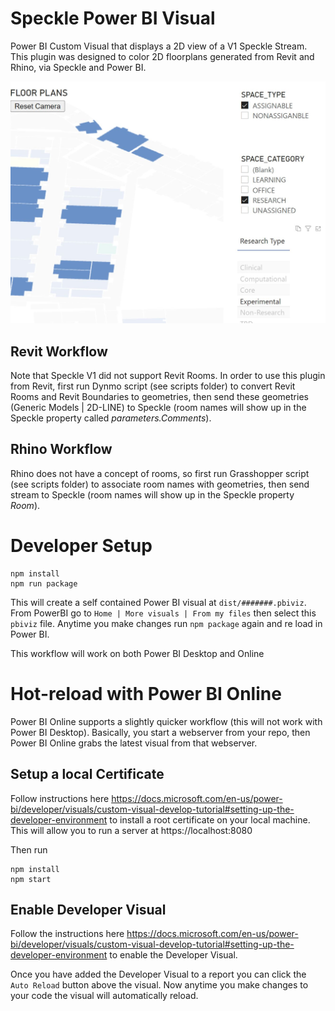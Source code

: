 # Speckle Power BI Visual
Power BI Custom Visual that displays a 2D view of a V1 Speckle Stream. This plugin was designed to color 2D floorplans generated from Revit and Rhino, via Speckle and Power BI.

![screenshot](/assets/Screenshot.JPG)

## Revit Workflow
Note that Speckle V1 did not support Revit Rooms. In order to use this plugin from Revit, first run Dynmo script (see scripts folder) to convert Revit Rooms and Revit Boundaries to geometries, then send these geometries (Generic Models | 2D-LINE) to Speckle (room names will show up in the Speckle property called *parameters.Comments*).

## Rhino Workflow
Rhino does not have a concept of rooms, so first run Grasshopper script (see scripts folder) to associate room names with geometries, then send stream to Speckle (room names will show up in the Speckle property *Room*).

# Developer Setup

    npm install
    npm run package

This will create a self contained Power BI visual at `dist/#######.pbiviz`. From PowerBI go to `Home | More visuals | From my files` then select this `pbiviz` file. Anytime you make changes run `npm package` again and re load in Power BI.

This workflow will work on both Power BI Desktop and Online

# Hot-reload with Power BI Online
Power BI Online supports a slightly quicker workflow (this will not work with Power BI Desktop). Basically, you start a webserver from your repo, then Power BI Online grabs the latest visual from that webserver.

## Setup a local Certificate
Follow instructions here https://docs.microsoft.com/en-us/power-bi/developer/visuals/custom-visual-develop-tutorial#setting-up-the-developer-environment to install a root certificate on your local machine. This will allow you to run a server at https://localhost:8080

Then run

    npm install
    npm start

## Enable Developer Visual
Follow the instructions here https://docs.microsoft.com/en-us/power-bi/developer/visuals/custom-visual-develop-tutorial#setting-up-the-developer-environment to enable the Developer Visual.

Once you have added the Developer Visual to a report you can click the `Auto Reload` button above the visual. Now anytime you make changes to your code the visual will automatically reload.

